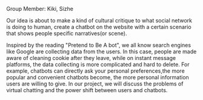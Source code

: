 Group Member: Kiki, Sizhe

Our idea is about to make a kind of cultural critique to what social network is doing to human, create a chatbot on the website with a certain scenario that shows people specific narratives(or scene).

Inspired by the reading "Pretend to Be A bot", we all know search engines like Google are collecting data from the users. In this case, people are made aware of cleaning cookie after they leave, while on instant message platforms, the data collecting is more complicated and hard to delete. For example, chatbots can directly ask your personal preferences,the more popular and convenient chatbots become, the more personal information users are willing to give.  In our project, we will discuss the problems of virtual chatting and the power shift between users and chatbots.
